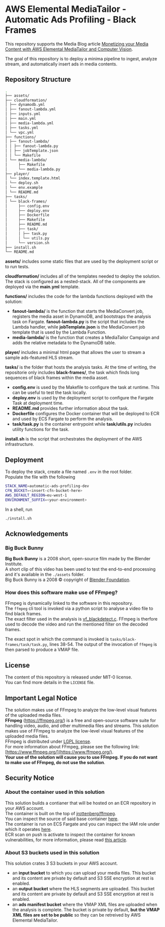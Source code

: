 # AWS Elemental MediaTailor - Automatic Ads Profiling - Black Frames

This repository supports the Media Blog article [Monetizing your Media Content with AWS Elemental MediaTailor and Computer Vision](https://aws.amazon.com/blogs/media/monetizing-your-media-content-with-media-tailor).
  
The goal of this repository is to deploy a minima pipeline to ingest, analyze
stream, and automatically insert ads in media contents.


## Repository Structure
```bash
.
├── assets/
├── cloudformation/
│ ├── dynamodb.yml
│ ├── fanout-lambda.yml
│ ├── inputs.yml
│ ├── main.yml
│ ├── media-lambda.yml
│ ├── tasks.yml
│ └── vpc.yml
├── functions/
│ ├── fanout-lambda/
│ │ ├── fanout-lambda.py
│ │ ├── jobTemplate.json
│ │ └── Makefile
│ └── media-lambda/
│     ├── Makefile
│     └── media-lambda.py
├── player/
│ └── index.template.html
│ └── deploy.sh
│ └── env.example
│ └── README.md
├── tasks/
│ └── black-frames/
│     ├── config.env
│     ├── deploy.env
│     ├── Dockerfile
│     ├── Makefile
│     ├── README.md
│     ├── task/
│     │ ├── task.py
│     │ └── utils.py
│     └── version.sh
├── install.sh
└── README.md

```

**assets/** includes some static files that are used by the deployment script or to run tests.

**cloudformation/** includes all of the templates needed to deploy the solution.  The stack is configured as a nested-stack. All of the components are deployed via the **main.yml** template.

**functions/** includes the code for the lambda functions deployed with the solution:

* **fanout-lambda/** is the function that starts the MediaConvert job, registers the media asset in DynamoDB, and bootstraps the analysis task on Fargate. **fanout-lambda.py** is the script that includes the Lambda handler, while **jobTemplate.json** is the MediaConvert job template that is used by the Lambda Function.
* **media-lambda/** is the function that creates a MediaTailor Campaign and adds the relative metadata to the DynamoDB table.

**player/** includes a minimal html page that allows the user to stream a sample ads-featured HLS stream.  

**tasks/** is the folder that hosts the analysis tasks. At the time of writing, the repositorie only includes **black-frames/**, the task which finds long sequences of black frames within the media asset.

* **config.env** is used by the Makefile to configure the task at runtime. This can be useful to test the task locally.
* **deploy.env** is used by the deployment script to configure the Fargate Task at deployment time. 
* **README.md** provides further information about the task.
* **Dockerfile** configures the Docker container that will be deployed to ECR and used by ECS Fargate to perform the analysis.
* **task/task.py** is the container entrypoint while **task/utils.py** includes utility functions for the task.

**install.sh** is the script that orchestrates the deployment of the AWS infrastructure.


## Deployment
To deploy the stack, create a file named `.env` in the root folder.  
Populate the file with the following 

```bash
STACK_NAME=automatic-ads-profiling-dev
CFN_BUCKET=<insert-cfn-bucket-here>
AWS_DEFAULT_REGION=eu-west-1
ENVIRONMENT_SUFFIX=<your-environment>
```
In a shell, run 
```bash
./install.sh
```

## Acknowledgements

### Big Buck Bunny
**Big Buck Bunny** is a 2008 short, open-source film made by the Blender Institute.  
A short clip of this video has been used to test the end-to-end processing and
it's available in the `./assets` folder.  
Big Buck Bunny is a 2008 &copy; copyright of [Blender Foundation](http://www.bigbuckbunny.org/).

### How does this software make use of FFmpeg?
FFmpeg is dynamically linked to the software in this repository.  
The `ffmpeg` cli tool is invoked via a python script to analyse a video file to find black frames.  
The exact filter used in the analysis is [vf_blackdetect.c](https://github.com/FFmpeg/FFmpeg/blob/release/4.2/libavfilter/vf_blackdetect.c).
FFmpeg is therfore used to decode the video and run the mentioned filter on the decoded frames.  

The exact spot in which the command is invoked is `tasks/black-frames/task/task.py`, lines 38-54. 
The output of the invocation of `ffmpeg` is then parsed to produce a VMAP file.

## License
The content of this repository is released under MIT-0 license.    
You can find more details in the `LICENSE` file.  

## Important Legal Notice
The solution makes use of FFmpeg to analyze the low-level visual features of the uploaded media files.  
**FFmpeg** (https://ffmpeg.org/) is a free and open-source software suite for handling video, audio, 
and other multimedia files and streams. This solution makes use of FFmpeg to analyze the low-level visual 
features of the uploaded media files.  
FFmpeg is distributed under [LGPL license](http://www.gnu.org/licenses/old-licenses/lgpl-2.1.html).  
For more information about FFmpeg, please see the following link: [https://www.ffmpeg.org/](https://www.ffmpeg.org/).  
**Your use of the solution will cause you to use FFmpeg.  If you do not want to make use of FFmpeg, do not use the solution**.


## Security Notice

### About the container used in this solution
This solution builds a contianer that will be hosted on an ECR repository in your AWS account.  
The container is built on the top of [jrottenberg/ffmpeg](https://hub.docker.com/r/jrottenberg/ffmpeg/).  
You can inspect the source of said base container [here](https://github.com/jrottenberg/ffmpeg/blob/master/docker-images/4.2/ubuntu1804/Dockerfile).  
The container is run on ECS Fargate and you can inspect the IAM role under which it operates [here](/cloudformation/tasks.yml).  
ECR scan on push is activate to inspect the container for known vulnerabilities, 
for more information, please read [this article](https://docs.aws.amazon.com/AmazonECR/latest/userguide/image-scanning.html).

### About S3 buckets used in this solution
This solution crates 3 S3 buckets in your AWS account.  
- an **input bucket** to which you can upload your media files. This bucket and its content are private by default and S3 SSE encryption at rest is enabled.
- an **output bucket** where the HLS segments are uploaded. This bucket and its content are private by default and S3 SSE encryption at rest is enabled. 
- an **ads manifest bucket** where the VMAP XML files are uploaded when the analysis is complete. The bucket is private by default, **but the VMAP XML files are set to be public** so they can be retreived by AWS Elemental MediaTailor.